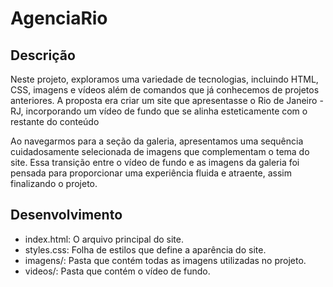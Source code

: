# AgenciaRio

## Descrição

Neste projeto, exploramos uma variedade de tecnologias, incluindo HTML, CSS, imagens e vídeos além de comandos que já conhecemos de projetos anteriores. A proposta era criar um site que apresentasse o Rio de Janeiro - RJ, incorporando um vídeo de fundo que se alinha esteticamente com o restante do conteúdo

Ao navegarmos para a seção da galeria, apresentamos uma sequência cuidadosamente selecionada de imagens que complementam o tema do site. Essa transição entre o vídeo de fundo e as imagens da galeria foi pensada para proporcionar uma experiência fluida e atraente, assim finalizando o projeto.

<!-- Desenvolvimento -->
## Desenvolvimento
- index.html: O arquivo principal do site.
- styles.css: Folha de estilos que define a aparência do site.
- imagens/: Pasta que contém todas as imagens utilizadas no projeto.
- videos/: Pasta que contém o vídeo de fundo.



